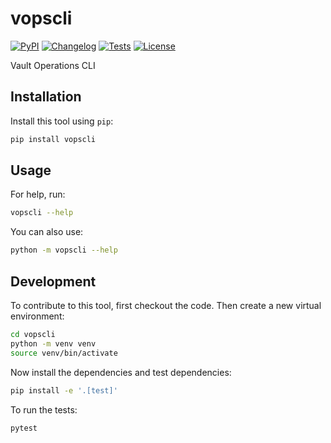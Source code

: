# vopscli

[![PyPI](https://img.shields.io/pypi/v/vopscli.svg)](https://pypi.org/project/vopscli/)
[![Changelog](https://img.shields.io/github/v/release/alainchiasson/vopscli?include_prereleases&label=changelog)](https://github.com/alainchiasson/vopscli/releases)
[![Tests](https://github.com/alainchiasson/vopscli/actions/workflows/test.yml/badge.svg)](https://github.com/alainchiasson/vopscli/actions/workflows/test.yml)
[![License](https://img.shields.io/badge/license-Apache%202.0-blue.svg)](https://github.com/alainchiasson/vopscli/blob/master/LICENSE)

Vault Operations CLI

## Installation

Install this tool using `pip`:
```bash
pip install vopscli
```
## Usage

For help, run:
```bash
vopscli --help
```
You can also use:
```bash
python -m vopscli --help
```
## Development

To contribute to this tool, first checkout the code. Then create a new virtual environment:
```bash
cd vopscli
python -m venv venv
source venv/bin/activate
```
Now install the dependencies and test dependencies:
```bash
pip install -e '.[test]'
```
To run the tests:
```bash
pytest
```
